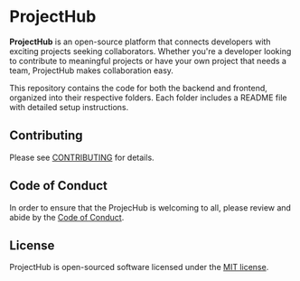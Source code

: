 # ProjectHub

**ProjectHub** is an open-source platform that connects developers with exciting projects seeking collaborators. Whether you're a developer looking to contribute to meaningful projects or have your own project that needs a team, ProjectHub makes collaboration easy.

This repository contains the code for both the backend and frontend, organized into their respective folders. Each folder includes a README file with detailed setup instructions.

## Contributing

Please see [CONTRIBUTING](CONTRIBUTING.md) for details.

## Code of Conduct

In order to ensure that the ProjecHub is welcoming to all, please review and abide by the [Code of Conduct](CODE_OF_CONDUCT.md).

## License

ProjectHub is open-sourced software licensed under the [MIT license](LICENSE).